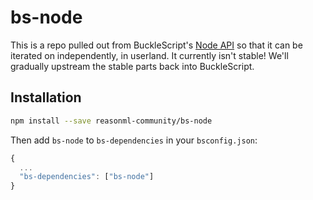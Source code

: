 # bs-node

This is a repo pulled out from BuckleScript's [Node API](https://bucklescript.github.io/bucklescript/api/Node.html) so that it can be iterated on independently, in userland. It currently isn't stable! We'll gradually upstream the stable parts back into BuckleScript.

## Installation

```sh
npm install --save reasonml-community/bs-node
```

Then add `bs-node` to `bs-dependencies` in your `bsconfig.json`:
```js
{
  ...
  "bs-dependencies": ["bs-node"]
}
```
